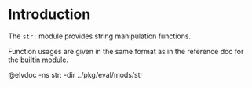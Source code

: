 <!-- toc -->

# Introduction

The `str:` module provides string manipulation functions.

Function usages are given in the same format as in the reference doc for the
[builtin module](builtin.html).

@elvdoc -ns str: -dir ../pkg/eval/mods/str
